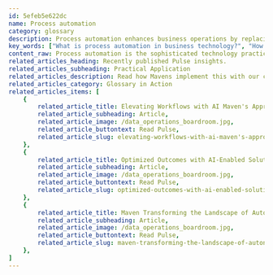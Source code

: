 ```yaml
---
id: 5efeb5e622dc
name: Process automation
category: glossary
description: Process automation enhances business operations by replacing manual tasks with intelligent, automated workflows, increasing efficiency and reducing costs, while allowing employees to focus on high-value activities.
key_words: ["What is process automation in business technology?", "How can process automation reduce operating costs?", "What are the benefits of adopting intelligent automation for businesses?", "How does process automation impact employee focus on customer experience?", "How can small and medium businesses implement process automation?", "In what ways does process automation enhance team collaboration?", "What are the latest trends in robotics and automation for businesses?", "How does Maven Technologies approach process automation implementation?", "What strategic advantages does process automation offer businesses in competitive markets?", "How does intelligent workflow automation contribute to business growth?"]
content_raw: Process automation is the sophisticated technology practice of deploying robotics and intelligent automation in the day-to-day business processes. It strategically substitutes manual, repetitive, and mundane tasks with automated, efficient, and intelligent workflows. This form of automation can transform your business operation's dynamics, making it quicker, adept, and more profitable. With process automation, businesses of any scale can significantly lower their operating costs. It empowers them to focus more on higher-value work by reducing their dependency on human labour for mundane, repetitive tasks. Interestingly, this also offers better control of their resources, allowing them to reposition and refocus their human talent where they are most required. At Maven Technologies, we believe that process automation can drive growth by allowing the employees to concentrate more on improving customer experience rather than being bogged down by routine tasks. With the right technology in place, companies can unlock enormous growth potential and nurture better collaboration among teams. Moreover, by equipping a company with advanced digital capabilities, process automation ensures competitiveness in this rapidly evolving digital world. With our experienced professionals implementing these elite technologies, your business too can harness the power of process automation. In essence, process automation is an essential tool for modern businesses to optimise productivity, improve customer experience, and ensure a strong market presence. At Maven Technologies, we combine our extensive experience with cutting-edge technology to provide our customers with optimal process automation solutions. Let us help you unlock productivity at scale and see the business benefits of elite technology solutions today.
related_articles_heading: Recently published Pulse insights.
related_articles_subheading: Practical Application
related_articles_description: Read how Mavens implement this with our clients.
related_articles_category: Glossary in Action
related_articles_items: [
	{
		related_article_title: Elevating Workflows with AI Maven's Approach,
		related_article_subheading: Article,
		related_article_image: /data_operations_boardroom.jpg,
		related_article_buttontext: Read Pulse,
		related_article_slug: elevating-workflows-with-ai-maven's-approach
	},
	{
		related_article_title: Optimized Outcomes with AI-Enabled Solutions,
		related_article_subheading: Article,
		related_article_image: /data_operations_boardroom.jpg,
		related_article_buttontext: Read Pulse,
		related_article_slug: optimized-outcomes-with-ai-enabled-solutions
	},
	{
		related_article_title: Maven Transforming the Landscape of Autonomous Vehicles,
		related_article_subheading: Article,
		related_article_image: /data_operations_boardroom.jpg,
		related_article_buttontext: Read Pulse,
		related_article_slug: maven-transforming-the-landscape-of-autonomous-vehicles
	},
]
---
```

